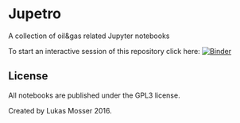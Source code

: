 # Jupetro
A collection of oil&amp;gas related Jupyter notebooks

To start an interactive session of this repository click here: [![Binder](http://mybinder.org/badge.svg)](http://mybinder.org:/repo/lukasmosser/jupetro)

## License
All notebooks are published under the GPL3 license.

Created by Lukas Mosser 2016.